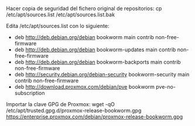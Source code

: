 Hacer copia de seguridad del fichero original de repositorios:
cp /etc/apt/sources.list /etc/apt/sources.list.bak

Edita /etc/apt/sources.list con lo siguiente:
- deb http://deb.debian.org/debian bookworm main contrib non-free-firmware
- deb http://deb.debian.org/debian bookworm-updates main contrib non-free-firmware
- deb http://deb.debian.org/debian bookworm-backports main contrib non-free-firmware
- deb http://security.debian.org/debian-security bookworm-security main contrib non-free-firmware
- deb http://download.proxmox.com/debian/pve bookworm pve-no-subscription

Importar la clave GPG de Proxmox:
wget -qO /etc/apt/trusted.gpg.d/proxmox-release-bookworm.gpg https://enterprise.proxmox.com/debian/proxmox-release-bookworm.gpg


